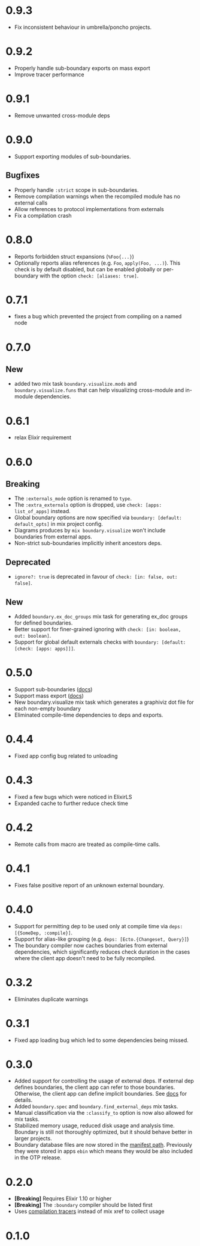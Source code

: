 # 0.9.3

- Fix inconsistent behaviour in umbrella/poncho projects.

# 0.9.2

- Properly handle sub-boundary exports on mass export
- Improve tracer performance

# 0.9.1

- Remove unwanted cross-module deps

# 0.9.0

- Support exporting modules of sub-boundaries.

## Bugfixes

- Properly handle `:strict` scope in sub-boundaries.
- Remove compilation warnings when the recompiled module has no external calls
- Allow references to protocol implementations from externals
- Fix a compilation crash

# 0.8.0

- Reports forbidden struct expansions (`%Foo{...}`)
- Optionally reports alias references (e.g. `Foo`, `apply(Foo, ...)`). This check is by default disabled, but can be enabled globally or per-boundary with the option `check: [aliases: true]`.

# 0.7.1

- fixes a bug which prevented the project from compiling on a named node

# 0.7.0

## New

- added two mix task `boundary.visualize.mods` and `boundary.visualize.funs` that can help visualizing cross-module and in-module dependencies.

# 0.6.1

- relax Elixir requirement

# 0.6.0

## Breaking

- The `:externals_mode` option is renamed to `type`.
- The `:extra_externals` option is dropped, use `check: [apps: list_of_apps]` instead.
- Global boundary options are now specified via `boundary: [default: default_opts]` in mix project config.
- Diagrams produces by `mix boundary.visualize` won't include boundaries from external apps.
- Non-strict sub-boundaries implicitly inherit ancestors deps.

## Deprecated

- `ignore?: true` is deprecated in favour of `check: [in: false, out: false]`.

## New

- Added `boundary.ex_doc_groups` mix task for generating ex_doc groups for defined boundaries.
- Better support for finer-grained ignoring with `check: [in: boolean, out: boolean]`.
- Support for global default externals checks with `boundary: [default: [check: [apps: apps]]]`.

# 0.5.0

- Support sub-boundaries ([docs](https://hexdocs.pm/boundary/Boundary.html#module-nested-boundaries))
- Support mass export ([docs](https://hexdocs.pm/boundary/Boundary.html#module-mass-exports))
- New boundary.visualize mix task which generates a graphiviz dot file for each non-empty boundary
- Eliminated compile-time dependencies to deps and exports.

# 0.4.4

- Fixed app config bug related to unloading

# 0.4.3

- Fixed a few bugs which were noticed in ElixirLS
- Expanded cache to further reduce check time

# 0.4.2

- Remote calls from macro are treated as compile-time calls.

# 0.4.1

- Fixes false positive report of an unknown external boundary.

# 0.4.0

- Support for permitting dep to be used only at compile time via `deps: [{SomeDep, :compile}]`.
- Support for alias-like grouping (e.g. `deps: [Ecto.{Changeset, Query}]`)
- The boundary compiler now caches boundaries from external dependencies, which significantly reduces check duration in the cases where the client app doesn't need to be fully recompiled.

# 0.3.2

- Eliminates duplicate warnings

# 0.3.1

- Fixed app loading bug which led to some dependencies being missed.

# 0.3.0

- Added support for controlling the usage of external deps. If external dep defines boundaries, the client app can refer to those boundaries. Otherwise, the client app can define implicit boundaries. See [docs](https://hexdocs.pm/boundary/Boundary.html#module-external-dependencies) for details.
- Added `boundary.spec` and `boundary.find_external_deps` mix tasks.
- Manual classification via the `:classify_to` option is now also allowed for mix tasks.
- Stabilized memory usage, reduced disk usage and analysis time. Boundary is still not thoroughly optimized, but it should behave better in larger projects.
- Boundary database files are now stored in the [manifest path](https://hexdocs.pm/mix/Mix.Project.html#manifest_path/1). Previously they were stored in apps `ebin` which means they would be also included in the OTP release.

# 0.2.0

- **[Breaking]** Requires Elixir 1.10 or higher
- **[Breaking]** The `:boundary` compiler should be listed first
- Uses [compilation tracers](https://hexdocs.pm/elixir/Code.html#module-compilation-tracers) instead of mix xref to collect usage

# 0.1.0
